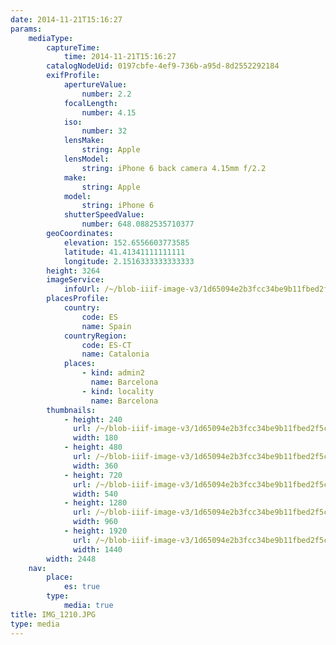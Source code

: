 ```yaml
---
date: 2014-11-21T15:16:27
params:
    mediaType:
        captureTime:
            time: 2014-11-21T15:16:27
        catalogNodeUid: 0197cbfe-4ef9-736b-a95d-8d2552292184
        exifProfile:
            apertureValue:
                number: 2.2
            focalLength:
                number: 4.15
            iso:
                number: 32
            lensMake:
                string: Apple
            lensModel:
                string: iPhone 6 back camera 4.15mm f/2.2
            make:
                string: Apple
            model:
                string: iPhone 6
            shutterSpeedValue:
                number: 648.0882535710377
        geoCoordinates:
            elevation: 152.6556603773585
            latitude: 41.41341111111111
            longitude: 2.1516333333333333
        height: 3264
        imageService:
            infoUrl: /~/blob-iiif-image-v3/1d65094e2b3fcc34be9b11fbed2f5cd965d3e581bda86f7737c60f1d69420934/info.json
        placesProfile:
            country:
                code: ES
                name: Spain
            countryRegion:
                code: ES-CT
                name: Catalonia
            places:
                - kind: admin2
                  name: Barcelona
                - kind: locality
                  name: Barcelona
        thumbnails:
            - height: 240
              url: /~/blob-iiif-image-v3/1d65094e2b3fcc34be9b11fbed2f5cd965d3e581bda86f7737c60f1d69420934/full/180%2C240/0/default.jpg
              width: 180
            - height: 480
              url: /~/blob-iiif-image-v3/1d65094e2b3fcc34be9b11fbed2f5cd965d3e581bda86f7737c60f1d69420934/full/360%2C480/0/default.jpg
              width: 360
            - height: 720
              url: /~/blob-iiif-image-v3/1d65094e2b3fcc34be9b11fbed2f5cd965d3e581bda86f7737c60f1d69420934/full/540%2C720/0/default.jpg
              width: 540
            - height: 1280
              url: /~/blob-iiif-image-v3/1d65094e2b3fcc34be9b11fbed2f5cd965d3e581bda86f7737c60f1d69420934/full/960%2C1280/0/default.jpg
              width: 960
            - height: 1920
              url: /~/blob-iiif-image-v3/1d65094e2b3fcc34be9b11fbed2f5cd965d3e581bda86f7737c60f1d69420934/full/1440%2C1920/0/default.jpg
              width: 1440
        width: 2448
    nav:
        place:
            es: true
        type:
            media: true
title: IMG_1210.JPG
type: media
---
```

